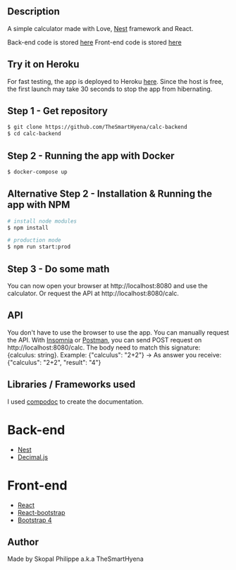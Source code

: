## Description

A simple calculator made with Love, [Nest](https://github.com/nestjs/nest) framework and React.

Back-end code is stored [here](https://github.com/TheSmartHyena/calc-backend)
Front-end code is stored [here](https://github.com/TheSmartHyena/calc-frontend)

## Try it on Heroku

For fast testing, the app is deployed to Heroku [here](https://red-loon-48470.herokuapp.com/).
Since the host is free, the first launch may take 30 seconds to stop the app from hibernating.

## Step 1 - Get repository
```bash
$ git clone https://github.com/TheSmartHyena/calc-backend
$ cd calc-backend
```

## Step 2 - Running the app with Docker
```bash
$ docker-compose up
```

## Alternative Step 2 - Installation & Running the app with NPM

```bash
# install node modules
$ npm install 

# production mode
$ npm run start:prod
```
## Step 3 - Do some math

You can now open your browser at http://localhost:8080 and use the calculator.
Or request the API at http://localhost:8080/calc.

## API
You don't have to use the browser to use the app. You can manually request the API.
With [Insomnia](https://insomnia.rest) or [Postman](https://www.postman.com), you can send POST request on http://localhost:8080/calc.
The body need to match this signature: {calculus: string}.
Example: {"calculus": "2+2"} -> As answer you receive: {"calculus": "2+2", "result": "4"}

## Libraries / Frameworks used

I used [compodoc](https://compodoc.app/) to create the documentation.

# Back-end
- [Nest](https://github.com/nestjs/nest)
- [Decimal.js](https://github.com/MikeMcl/decimal.js) 

# Front-end
- [React](https://fr.reactjs.org/)
- [React-bootstrap](https://react-bootstrap.github.io/)
- [Bootstrap 4](https://getbootstrap.com/)

## Author

Made by Skopal Philippe a.k.a TheSmartHyena